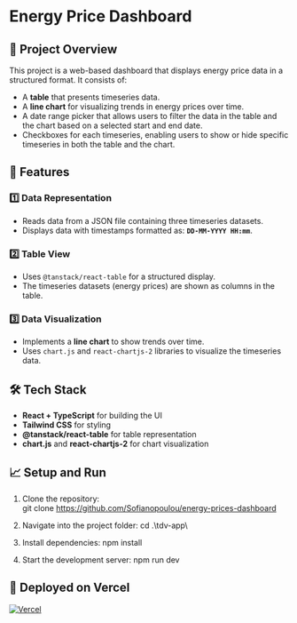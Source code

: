 # Energy Price Dashboard

## 📌 Project Overview  
This project is a web-based dashboard that displays energy price data in a structured format. It consists of:  
- A **table** that presents timeseries data.  
- A **line chart** for visualizing trends in energy prices over time.
- A date range picker that allows users to filter the data in the table and the chart based on a selected start and end date.
- Checkboxes for each timeseries, enabling users to show or hide specific timeseries in both the table and the chart.

## 🚀 Features  
### 1️⃣ Data Representation  
- Reads data from a JSON file containing three timeseries datasets.  
- Displays data with timestamps formatted as: **`DD-MM-YYYY HH:mm`**.  

### 2️⃣ Table View  
- Uses `@tanstack/react-table` for a structured display.  
- The timeseries datasets (energy prices) are shown as columns in the table.  

### 3️⃣ Data Visualization  
- Implements a **line chart** to show trends over time.  
- Uses `chart.js` and `react-chartjs-2` libraries to visualize the timeseries data.

## 🛠️ Tech Stack  
- **React + TypeScript** for building the UI  
- **Tailwind CSS** for styling  
- **@tanstack/react-table** for table representation  
- **chart.js** and **react-chartjs-2** for chart visualization  

## 📈 Setup and Run  
1. Clone the repository:  
   git clone https://github.com/Sofianopoulou/energy-prices-dashboard

2. Navigate into the project folder:
   cd .\tdv-app\
   
3. Install dependencies:
   npm install
   
4. Start the development server:
   npm run dev

## 🚀 Deployed on Vercel
[![Vercel](https://vercel.com/button)](https://energy-prices-dashboard.vercel.app/)

